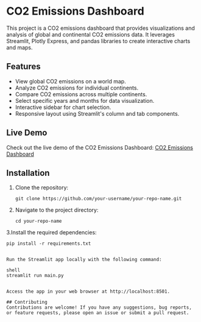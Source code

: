 # CO2 Emissions Dashboard

This project is a CO2 emissions dashboard that provides visualizations and analysis of global and continental CO2 emissions data. It leverages Streamlit, Plotly Express, and pandas libraries to create interactive charts and maps.

## Features

- View global CO2 emissions on a world map.
- Analyze CO2 emissions for individual continents.
- Compare CO2 emissions across multiple continents.
- Select specific years and months for data visualization.
- Interactive sidebar for chart selection.
- Responsive layout using Streamlit's column and tab components.

## Live Demo

Check out the live demo of the CO2 Emissions Dashboard: [CO2 Emissions Dashboard](https://jaimboh-co2-emissions-dashboard-main-1b3hat.streamlit.app/)

## Installation

1. Clone the repository:

   ```shell
   git clone https://github.com/your-username/your-repo-name.git
   
2. Navigate to the project directory:
   ```shell
   cd your-repo-name

3.Install the required dependencies:
   ```shell
   pip install -r requirements.txt


Run the Streamlit app locally with the following command:

shell
streamlit run main.py


Access the app in your web browser at http://localhost:8501.

## Contributing
Contributions are welcome! If you have any suggestions, bug reports, or feature requests, please open an issue or submit a pull request.
